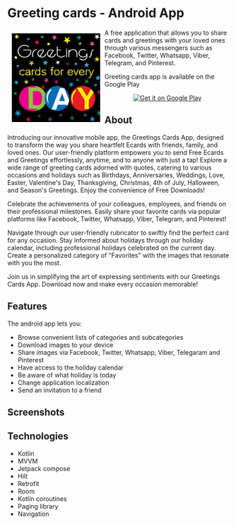 # Greeting cards - Android App
<img src="/readme/greetings_logo.jpg" align="left"
width="200" hspace="10" vspace="10">
A free application that allows you to share cards and greetings with your loved ones through various messengers such as Facebook, Twitter, Whatsapp, Viber, Telegram, and Pinterest.

Greeting cards app is available on the Google Play

<p align="center">
<a href="https://play.google.com/store/apps/details?id=ua.ulch.artshop">
    <img alt="Get it on Google Play"
        height="80"
        src="https://play.google.com/intl/en_us/badges/images/generic/en_badge_web_generic.png" />
</a>

## About

Introducing our innovative mobile app, the Greetings Cards App, designed to transform the way you share heartfelt Ecards with friends, family, and loved ones. Our user-friendly platform empowers you to send Free Ecards and Greetings effortlessly, anytime, and to anyone with just a tap! Explore a wide range of greeting cards adorned with quotes, catering to various occasions and holidays such as Birthdays, Anniversaries, Weddings, Love, Easter, Valentine's Day, Thanksgiving, Christmas, 4th of July, Halloween, and Season's Greetings. Enjoy the convenience of Free Downloads!

Celebrate the achievements of your colleagues, employees, and friends on their professional milestones. Easily share your favorite cards via popular platforms like Facebook, Twitter, Whatsapp, Viber, Telegram, and Pinterest!

Navigate through our user-friendly rubricator to swiftly find the perfect card for any occasion. Stay informed about  holidays through our holiday calendar, including professional holidays celebrated on the current day. Create a personalized category of "Favorites" with the images that resonate with you the most.

Join us in simplifying the art of expressing sentiments with our Greetings Cards App. Download now and make every occasion memorable!

## Features

The android app lets you:
- Browse convenient lists of categories and subcategories
- Download images to your device
- Share images via Facebook, Twitter, Whatsapp, Viber, Telegaram and Pinterest
- Have access to the holiday calendar
- Be aware of what holiday is today
- Change application localization
- Send an invitation to a friend

## Screenshots


## Technologies

- Kotlin
- MVVM
- Jetpack compose
- Hilt
- Retrofit
- Room
- Kotlin coroutines
- Paging library
- Navigation

